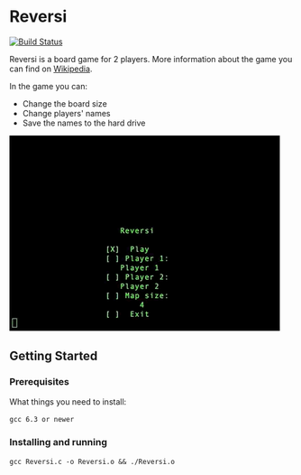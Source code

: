 # Reversi
[![Build Status](https://travis-ci.org/zperkowski/Reversi.svg?branch=master)](https://travis-ci.org/zperkowski/Reversi)

Reversi is a board game for 2 players. More information about the game you can find on [Wikipedia](https://en.wikipedia.org/wiki/Reversi).

In the game you can:
- Change the board size
- Change players' names
- Save the names to the hard drive

![Reversi](https://github.com/zperkowski/Reversi/blob/master/readme.gif "Reversi")

## Getting Started

### Prerequisites

What things you need to install:

```
gcc 6.3 or newer
```

### Installing and running

```
gcc Reversi.c -o Reversi.o && ./Reversi.o
```
